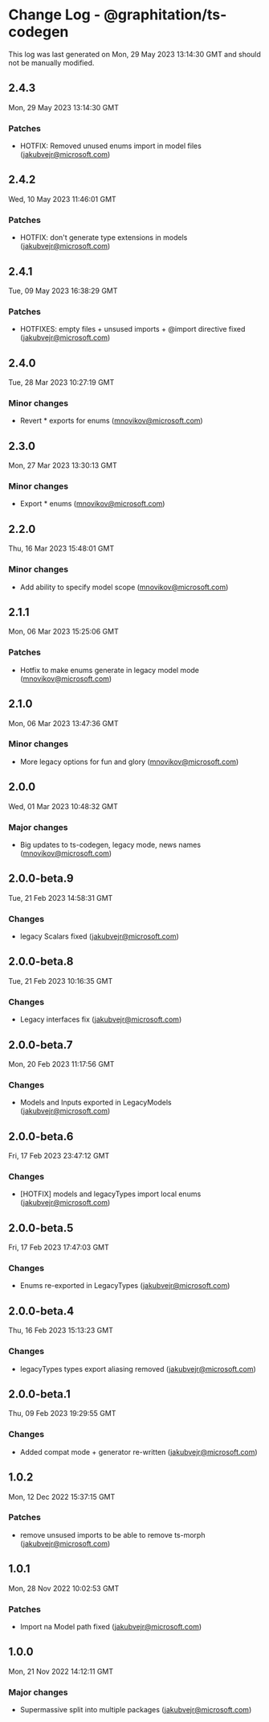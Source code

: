 # Change Log - @graphitation/ts-codegen

This log was last generated on Mon, 29 May 2023 13:14:30 GMT and should not be manually modified.

<!-- Start content -->

## 2.4.3

Mon, 29 May 2023 13:14:30 GMT

### Patches

- HOTFIX: Removed unused enums import in model files (jakubvejr@microsoft.com)

## 2.4.2

Wed, 10 May 2023 11:46:01 GMT

### Patches

- HOTFIX: don't generate type extensions in models (jakubvejr@microsoft.com)

## 2.4.1

Tue, 09 May 2023 16:38:29 GMT

### Patches

- HOTFIXES: empty files + unsused imports + @import directive fixed (jakubvejr@microsoft.com)

## 2.4.0

Tue, 28 Mar 2023 10:27:19 GMT

### Minor changes

- Revert \* exports for enums (mnovikov@microsoft.com)

## 2.3.0

Mon, 27 Mar 2023 13:30:13 GMT

### Minor changes

- Export \* enums (mnovikov@microsoft.com)

## 2.2.0

Thu, 16 Mar 2023 15:48:01 GMT

### Minor changes

- Add ability to specify model scope (mnovikov@microsoft.com)

## 2.1.1

Mon, 06 Mar 2023 15:25:06 GMT

### Patches

- Hotfix to make enums generate in legacy model mode (mnovikov@microsoft.com)

## 2.1.0

Mon, 06 Mar 2023 13:47:36 GMT

### Minor changes

- More legacy options for fun and glory (mnovikov@microsoft.com)

## 2.0.0

Wed, 01 Mar 2023 10:48:32 GMT

### Major changes

- Big updates to ts-codegen, legacy mode, news names (mnovikov@microsoft.com)

## 2.0.0-beta.9

Tue, 21 Feb 2023 14:58:31 GMT

### Changes

- legacy Scalars fixed (jakubvejr@microsoft.com)

## 2.0.0-beta.8

Tue, 21 Feb 2023 10:16:35 GMT

### Changes

- Legacy interfaces fix (jakubvejr@microsoft.com)

## 2.0.0-beta.7

Mon, 20 Feb 2023 11:17:56 GMT

### Changes

- Models and Inputs exported in LegacyModels (jakubvejr@microsoft.com)

## 2.0.0-beta.6

Fri, 17 Feb 2023 23:47:12 GMT

### Changes

- [HOTFIX] models and legacyTypes import local enums (jakubvejr@microsoft.com)

## 2.0.0-beta.5

Fri, 17 Feb 2023 17:47:03 GMT

### Changes

- Enums re-exported in LegacyTypes (jakubvejr@microsoft.com)

## 2.0.0-beta.4

Thu, 16 Feb 2023 15:13:23 GMT

### Changes

- legacyTypes types export aliasing removed (jakubvejr@microsoft.com)

## 2.0.0-beta.1

Thu, 09 Feb 2023 19:29:55 GMT

### Changes

- Added compat mode + generator re-written (jakubvejr@microsoft.com)

## 1.0.2

Mon, 12 Dec 2022 15:37:15 GMT

### Patches

- remove unsused imports to be able to remove ts-morph (jakubvejr@microsoft.com)

## 1.0.1

Mon, 28 Nov 2022 10:02:53 GMT

### Patches

- Import na Model path fixed (jakubvejr@microsoft.com)

## 1.0.0

Mon, 21 Nov 2022 14:12:11 GMT

### Major changes

- Supermassive split into multiple packages (jakubvejr@microsoft.com)
